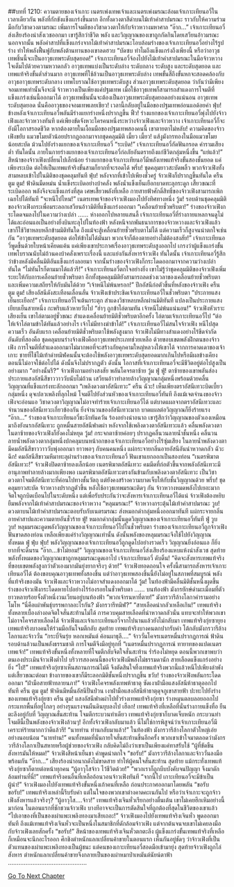 ##บทที่ 1210: ความตายของเจ้าเกาะ
เนตรเพ่งเทพเจ้าและเนตรเพ่งมรณะล้อมเจ้าเกาะเทียนอวี่ในเวลาเดียวกัน พลังที่กักขังแข็งแกร่งขึ้นมาก
อีกทั้งดวงตาสีดำบนไม้เท้าคำสาปมรณะ ราวกับให้ความร่วมมือกับวิชาดวงตามรณะ เพิ่มการโจมตีของวิชาดวงตาให้กับจ้าวหวางมหาศาล
“อ๊าก…”
เจ้าเกาะเทียนอวี่ส่งเสียงร้องน่าสังเวชออกมา
เขารู้สึกว่าชีวิต พลัง และวิญญาณของเขาถูกกัดกินโดยเสวียนอ้าวมรณะ
นอกจากนั้น พลังคำสาปที่แข็งแกร่งจากไม้เท้าคำสาปมรณะโอบล้อมร่างของเจ้าเกาะเทียนอวี่อย่างไร้รูปร่าง ทำให้พลังฟื้นฟูกับพลังต้านทานของเขาลดฮวบ
“บัดซบ ทำไมถึงแข็งแกร่งถึงเพียงนี้ หรือว่าอาวุธเทพชิ้นนี้จะเป็นอาวุธเทพระดับสุดยอด!”
เจ้าเกาะเทียนอวี่จ้องไปยังไม้เท้าคำสาปมรณะในมือจ้าวหวาง ใจเต็มไปด้วยความหวาดกลัว
อาวุธเทพแบ่งเป็นระดับล่าง ระดับกลาง ระดับสูง และระดับสุดยอด
และเทพแท้จริงขั้นต่ำส่วนมาก อาวุธเทพที่ใช้ล้วนเป็นอาวุธเทพระดับล่าง เทพขั้นสี่ถึงขั้นหกจะสอดคล้องกับอาวุธอาวุธเทพระดับกลาง เทพโบราณใช้อาวุธเทพระดับสูง
ส่วนอาวุธเทพระดับสุดยอด ว่ากันว่ามีเพียงจอมเทพเท่านั้นจึงจะมี
จ้าวหวางเป็นเพียงแค่ปฐมเทพ เมื่อใช้อาวุธเทพก็สามารถสำแดงการโจมตีที่แข็งแกร่งเช่นนี้ออกมาได้ อาวุธเทพชิ้นนั้นจะต้องเป็นอาวุธเทพระดับสุดยอดอย่างแน่นอน
อาวุธเทพระดับสุดยอด นั่นคืออาวุธของจอมเทพเลยเชียว!
เวลานี้กลับอยู่ในมือของปฐมเทพอ่อนแอด้อยค่า
ฟุ่บ!
ข้างหลังเจ้าเกาะเทียนอวี่พลันมีร่างแยกร่างหนึ่งปรากฏขึ้น
ฟิ้ว!
ร่างแยกของเจ้าเกาะเทียนอวี่พุ่งไปยังจ้าวเฟิงและจ้าวหวางทันที
แค่เพียงขัดจังหวะใครคนหนึ่งระหว่างจ้าวเฟิงและจ้าวหวาง เจ้าเกาะเทียนอวี่ก็จะยังมีโอกาสรอดชีวิต
หากต้องตายในเงื้อมมือของปฐมเทพสองคนนี้ เขาตายตาไม่หลับ!
ความคิดของจ้าวเฟิงขยับ แมวขโมยตัวน้อยปรากฏออกมาจากชุดคลุมมิติ
เมี้ยว เมี้ยว!
แส้งูมังกรทองในมือแมวขโมยน้อยสะบัด ม้วนไปยังร่างแยกของเจ้าเกาะเทียนอวี่
“ระเบิด!”
เจ้าเกาะเทียนอวี่กัดฟันกรอด คำรามเสียงต่ำ
ทันใดนั้น ภายในกายร่างแยกของเจ้าเกาะเทียนอวี่ก่อภัยอันตรายถึงแก่ชีวิตกลุ่มหนึ่งขึ้น
“แย่แล้ว!”
สีหน้าของจ้าวเฟิงเปลี่ยนไปเล็กน้อย
ร่างแยกของเจ้าเกาะเทียนอวี่มีพลังเทพแท้จริงขั้นสองชั้นยอด แค่เพียงระเบิด ต่อให้เป็นเทพแท้จริงขั้นสามก็ยากที่จะรอดได้
พรึ่บ!
ชุดคลุมยาวสะบัดพลิ้ว พวกจ้าวเฟิงทั้งสามหลบเข้าไปในมิติของชุดคลุมทันที
ฟุ่บ!
หลังจากที่เข้าไปเพียงชั่วครู่ จ้าวเฟิงก็ปรากฏขึ้นทันใด
ครืน ตูม ตูม!
ฟ้าดินมืดหม่น น้ำแข็งระเบิดอย่างบ้าคลั่ง พลังน้ำแข็งเย็นเยือกบาดทะลุกระดูก
เสี้ยวขณะที่ระเบิดออก พลังจึงจะแข็งแกร่งที่สุด เศษเสี้ยวพลังที่เหลือ กายสายฟ้าศักดิ์สิทธิ์ของจ้าวเฟิงสามารถเพิกเฉยไปได้ทันที
“จะหนีไปไหน!”
เนตรเทพเจ้าของจ้าวเฟิงมองไปยังทิศทางหนึ่ง
วู้ม!
รอบด้านชุดคลุมมิติของจ้าวเฟิงกระเพื่อมระลอกเสวียนอ้าวมิติที่แข็งแกร่งออกมา
“เคลื่อนย้ายชั่วพริบตา!”
ร่างของจ้าวเฟิงกระโดดจมลงไปในความว่างเปล่า
……
ห่างออกไปหลายแสนลี้ เจ้าเกาะเทียนอวี่ที่ร่างกายแหลกจนดูไม่ได้และอ่อนแอเป็นอย่างยิ่งบินทะลุไปในท้องฟ้า
หลังหนีจากพันธนาการของจ้าวหวางและจ้าวเฟิงแล้ว เขาก็ใช้วิชาหลบหลีกข้ามมิติทันใด ถึงแม้จะสู้เคลื่อนย้ายชั่วพริบตาไม่ได้ แต่ความเร็วก็สูงจนน่าตกใจเช่นกัน
“อาวุธเทพระดับสุดยอด ต่อให้ข้าไม่ได้มันมา พวกเจ้าก็ต้องตายอย่างไม่ต้องสงสัย!”
เจ้าเกาะเทียนอวี่พูดขึ้นด้วยใบหน้าเคียดแค้น
แค่เพียงเขาประกาศเรื่องอาวุธเทพระดับสูงออกไป เกรงว่าผู้แข็งแกร่งขั้นเทพโบราณนับไม่ถ้วนคงบ้าคลั่งเพราะเรื่องนี้ และแย่งกันสังหารจ้าวเฟิง
ทันใดนั้น เจ้าเกาะเทียนอวี่รู้สึกว่าข้างหลังมีคลื่นมิติอันแข็งแกร่งลอยมา
จากนั้นร่างของจ้าวเฟิงก็กระโดดออกมาจากความว่างเปล่าทันใด
“ไม่ทันไรก็ตามมาได้แล้วรึ!”
เจ้าเกาะเทียนอวี่ตกใจอย่างยิ่ง
เขาไม่รู้ว่าชุดคลุมมิติของจ้าวเฟิงเพิ่มระยะให้กับการเคลื่อนย้ายชั่วพริบตา
อีกทั้งชุดคลุมมิติยังสามารถลดช่วงเวลาของเคลื่อนย้ายชั่วพริบตา และเพิ่มความเสถียรให้กับมันได้ด้วย
“เจ้าหนีไม่พ้นหรอก!”
ปีกอัสนีก่อตัวขึ้นที่หลังของจ้าวเฟิง
ครืน ตูม ตูม!
เสียงอัสนีดังสะเทือนเลื่อนลั่น จ้าวเฟิงเข้าประชิดเจ้าเกาะเทียนอวี่ในชั่วพริบตา
“ประกายแสงเย็นยะเยือก!”
เจ้าเกาะเทียนอวี่ใจเต้นกระตุก สำแดงวิชาหลบหลีกผ่านมิติทันที แปลงเป็นประกายแสงเยียบเย็นสายหนึ่ง กะพริบแล้วหายวับไป
“ฮ่าๆ ถูกข้าไล่ตามทัน เจ้าหนีไม่พ้นแน่นอน!”
จ้าวเฟิงหัวเราะเสียงเย็น
เขาไล่ตามอยู่ชั่วขณะ สำแดงเคลื่อนย้ายมิติชั่วพริบตาอีกครั้ง ไล่ตามเจ้าเกาะเทียนอวี่ไป
“ต่อให้เจ้าไล่ตามข้าได้ทันแล้วอย่างไร เจ้าไม่มีทางฆ่าข้าได้!”
เจ้าเกาะเทียนอวี่ไม่สนใจจ้าวเฟิง หนีไปสุดความเร็ว
อันดับแรก เคลื่อนย้ายมิติชั่วพริบตาใช้พลังสูงมาก จ้าวเฟิงไม่มีทางสำแดงอย่างไร้ขีดจำกัด
อันดับที่สองคือ ชุดคลุมบนร่างจ้างเฟิงคืออาวุธเทพประเภทช่วยเหลือ ด้วยขอบเขตพลังฝึกตนของจ้าวเฟิง การโจมตีที่สำแดงออกมาไม่มากพอที่จะสร้างภัยคุกคามใหญ่หลวงให้เขาได้
จากการคาดเดาของเจ้าเกาะ ชายที่ใช้ไม้เท้าดำทมิฬคนนั้นจะต้องใช้พลังอาวุธเทพระดับสุดยอดมากเกินไปหรือมีผลข้างเคียง ตอนนี้ไม่อาจใช้ต่อไปได้ ดังนั้นจึงไม่ปรากฏตัว
ดังนั้น โอกาสที่เจ้าเกาะเทียนอวี่จะมีชีวิตอยู่ต่อไปสูงเป็นอย่างมาก
“อย่างนั้นรึ?”
จ้าวเฟิงถามอย่างสงสัย พลันโคจรตาซ้าย
วู้ม ฟู่ ฟู่!
ตาซ้ายของเขาพลันส่องประกายแสงอัสนีสีขาววาววับนับไม่ถ้วน เสวียนอ้าวทำลายล้างวิญญาณกลุ่มหนึ่งพร้อมด้วยคลื่นวิญญาณที่แข็งแกร่งทะลักออกมา
“เพลิงดวงตาอัสนีเทวะ”
ครืน ฉัวะ!
เห็นเพียงตราอัสนีเทวะบิดเบี้ยวกลุ่มหนึ่ง ดุจเปลวเพลิงที่ลุกไหม้ โจมตีไปยังส่วนหัวของเจ้าเกาะเทียนอวี่ทันที
ถึงแม้เจตจำนงของจ้าวเฟิงจะอ่อนแอ วิชาดวงตาวิญญาณไม่อาจทำร้ายเจ้าเกาะเทียนอวี่ได้ แต่บาดแผลจากตราอัสนีเทวะและจำนวนของอัสนีเทวะเกี่ยวข้องกัน ยิ่งจำนวนของอัสนีเทวะมาก บาดแผลต่อวิญญาณก็ยิ่งร้ายแรง
“อ๊าก…”
ร่างของเจ้าเกาะเทียนอวี่ชะงักทันควัน ร้องอย่างน่าอนาถ
เขารู้สึกว่าวิญญาณของตัวเองเหมือนมาถึงยังนรกอัสนีเทวะ ถูกหมื่นสายอัสนีฟาดผ่า
หลังจากใช้เพลิงดวงตาอัสนีเทวะแล้ว คลื่นพลังดวงตาในตาซ้ายของจ้าวเฟิงก็ยังคงไม่หยุด
วู้ม!
กระจกตาซ้ายค่อยๆ ปรากฏคลื่นวนลายน้ำชั้นหนึ่ง
คลื่นวนลายน้ำพลังดวงตากลุ่มหนึ่งปกคลุมบนหน้าอกของเจ้าเกาะเทียนอวี่อย่างไร้ซุ่มเสียง
ในลายน้ำพลังดวงตามีคมอัสนีสีขาววาววับพุ่งออกมา ยาวพอๆ กับคนคนหนึ่ง แผ่กระจายกลิ่นอายอัสนีอันน่าหวาดกลัว
ฉัวะ ฉึก!
คมอัสนีสีขาวมหึมาทะลุผ่านร่างของเจ้าเกาะเทียนอวี่ ฟันเขาแยกออกเป็นสองท่อน
“เนตรพิฆาตอัสนีเทวะ!”
จ้าวเฟิงปิดตาซ้ายลงเล็กน้อย
เนตรพิฆาตอัสนีเทวะ คมมีดที่ก่อตัวขึ้นจากพลังอัสนีเทวะมีอานุภาพทำลายล้างมากเพียงพอ
เนตรพิฆาตอัสนีเทวะตรงกันข้ามกับเพลิงดวงตาอัสนีเทวะ เป็นวิชาดวงตาโจมตีอัสนีเทวะที่ค่อนไปทางชั้นวัตถุ แต่ยังคงสร้างความบาดเจ็บให้กับชั้นวิญญาณด้วย
พรึ่บ!
ชุดคลุมยาวสะบัด จ้าวหวางปรากฏตัวขึ้น
หลังใช้อาวุธเทพมรณะติดๆ กัน จ้าวหวางหมดพลังไปเยอะมาก จิตใจถูกบิดเบือนไปในระดับหนึ่ง
แต่เพื่อรับประกันว่าจะสังหารเจ้าเกาะเทียนอวี่ได้แน่ จ้าวเฟิงต้องหยิบยืมพลังจากไม้เท้าคำสาปมรณะของจ้าวหวาง
“หลุมมรณะ!”
จ้าวหวางกระตุ้นไม้เท้าคำสาปมรณะ
วูบ!
ดวงตาบนไม้เท้าคำสาปมรณะตอบรับกับเนตรมรณะ ส่งหมอกดำกลุ่มหนึ่งออกมาทันที แผ่กระจายกลิ่นอายคำสาปและความตายอันชั่วร้าย
ฟู่!
หมอกดำกลุ่มนั้นดูดวิญญาณของเจ้าเกาะเทียนอวี่ทันที
ฟู่ วูบ วูบ!
หลุมมรณะดูดพลังวิญญาณของเจ้าเกาะเทียนอวี่ไปในชั่วพริบตา
ร่างของเจ้าเกาะเทียนอวี่ถูกจ้าวเฟิงฟันขาดสองท่อน เหลือเพียงแค่ร่างวิญญาณเท่านั้น
ดังนั้นพลังของหลุมมรณะจึงใช้ไปยังวิญญาณทั้งหมด
ฟู่ ฟุ่บ ฟุ่บ!
พลังวิญญาณของเจ้าเกาะเทียนอวี่ถูกดูดไปอย่างรวดเร็ว
วิญญาณยิ่งอ่อนแอ ก็ยิ่งยากที่จะดิ้นรน
“อ๊าก…ข้าไม่ยอม!”
วิญญาณของเจ้าเกาะเทียนอวี่ส่งเสียงร้องแหบแห้งน่าสังเวช
สุดท้ายพลังทั้งหมดของวิญญาณเขาถูกหลุมมรณะดูดเอาไป
เจ้าเกาะเทียนอวี่ ดับดิ้น!
“คิดจะสังหารเทพแท้จริงที่ขอบเขตพลังสูงกว่าตัวเองมากมันยุ่งยากจริงๆ ด้วย!”
จ้าวเฟิงทอดถอนใจ
ครั้งนี้สามารถสังหารเจ้าเกาะเทียนอวี่ได้ ต้องขอบคุณอาวุธเทพทั้งสองชิ้น
แต่ว่าอาวุธเทพสองชิ้นนี้ยังไม่อยู่ในสภาพที่สมบูรณ์ พลังที่แท้จริงของมัน จ้าวเฟิงและจ้าวหวางไม่อาจสำแดงออกมาได้
วู้ม!
ในท้องฟ้ามีคลื่นมิติชั้นหนึ่งผุดขึ้น ร่างของจ้าวเฟิงกระโดดหายไปอย่างไร้ร่องรอยในชั่วพริบตา
……
บนท้องฟ้า มังกรยักษ์ดำมะเมื่อมที่ตัวยาวหลายร้อยจั้งตัวหนึ่งวนเวียนอยู่บนท้องฟ้า
“พวกเจ้ารนหาที่ตาย!”
มังกรวารีล้างโลกาคำรามอย่างโมโห
“นี่คือเผ่าพันธุ์บรรพกาลอะไรกัน? มังกรวารีทมิฬ?”
“สายเลือดน่ากลัวเหลือเกิน!”
เทพแท้จริงทั้งหลายเบื้องล่างอดจิตใจสั่นสะท้านไม่ได้ การควบคุมสายเลือดที่น่าหวาดกลัวนั่น แทบจะทำให้พวกเขาไม่อาจโคจรสายเลือดได้
จ้าวเฟิงและเจ้าเกาะเทียนอวี่จากไปนานแล้วยังไม่กลับมา เทพแท้จริงกุ่ยซายุยงเทพแท้จริงบางคนให้ร่วมมือกันโจมตีกลับ
สุดท้าย เทพแท้จริงบางคนตกปากรับคำ โต้กลับมังกรวารีล้างโลกาและจ้าววั่น
“กระบี่จินรุ่ย หอกเหมันต์ ค้อนผาธุลี….”
จ้าววั่นโคจรเนตรหมื่นปรากฏการณ์ ฟ้าดินรอบด้านล้วนเป็นพลังธรรมชาติ การโจมตีจึงมีอยู่ทุกที่
“เนตรหมื่นปรากฏการณ์ ทายาทของแปดเนตรเทพเจ้า!”
เทพแท้จริงขั้นหนึ่งทั้งหลายที่โจมตีกลับจิตใจสั่นสะท้าน ร่ำร้องไม่หยุด
ตอนนี้พวกเขาพบว่าตนเองประเมินจ้าวเฟิงต่ำไป
บริวารสองคนนี้ของจ้าวเฟิงมีพลังไม่ธรรมดานัก สายเลือดแข็งแกร่งอย่างยิ่ง
“ไป!”
เทพแท้จริงกุ่ยซาเห็นสถานการณ์ไม่ดี จึงตัดสินใจทิ้งเทพแท้จริงพวกนี้แล้วหนีไปเพียงลำพัง
แต่เสี้ยวขณะต่อมา ข้างกายของเขาก็มีระลอกมิติชั้นหนึ่งปรากฏขึ้น
ขวับ!
ร่างของจ้าวเฟิงพลันกระโดดออกมา
“ฝ่ามือสายฟ้าทลายนภา!”
จ้าวเฟิงโคจรพลังเทพห้าธาตุ ซัดเงาฝ่ามือแสงอัสนีห้าธาตุออกไปทันที
ครืน ตูม ตูม!
ฟ้าดินมีหมื่นอัสนีปั่นป่วน เงาฝ่ามือแสงอัสนีห้าธาตุดุจภูเขาสายฟ้า ปะทะไปยังร่างของเทพแท้จริงกุ่ยซา
ครืน ตูม!
แสงอัสนีฟาดผ่าไปทั่วร่างเทพแท้จริงกุ่ยซา ร่างหมุนตลบลอยออกไป กระแทกพื้นที่อยู่ไกลๆ อย่างรุนแรงจนผืนดินยุบลงไป
เฮือก!
เทพแท้จริงที่เหลือที่นั่นร่างกายแข็งทื่อ ยืนตะลึงอยู่กับที่ วิญญาณสั่นสะท้าน
โจมตีกระบวนท่าเดียว เทพแท้จริงกุ่ยซาก็บาดเจ็บหนัก กระบวนท่าโจมตีนี้เป็นพลังของจ้าวเฟิงล้วนๆ!
อีกทั้งจ้าวเฟิงกลับมาแล้ว นี่ไม่ใช่การพิสูจน์ว่าเจ้าเกาะเทียนอวี่มีเคราะห์ร้ายมากกว่าดีแล้วรึ!
“นายท่าน ท่านกลับมาแล้ว!”
ในท้องฟ้า มังกรวารีล้างโลกาตัวใหญ่เอ่ยอย่างนอบน้อม
“นายท่าน!”
คนทั้งหมดที่นั่นกายใจสั่นสะท้านขึ้นอีกครั้ง
พวกเขาเข้าใจมาตลอดว่ามังกรวารีล้างโลกาเป็นสหายหรือผู้ช่วยของจ้าวเฟิง กลับคิดไม่ถึงว่าเขาเป็นเพียงแค่ทาสรับใช้
“ผู้ที่ขัดขืน สังหารมันให้หมด!”
จ้าวเฟิงสีหน้าเย็นชา คำพูดน่าตกใจ
“ขอรับ!”
มังกรวารีล้างโลกาและจ้าววั่นลงมือพร้อมกัน
“อ๊าก…”
เสียงร้องน่าอนาถดังไม่ขาดสาย ทำให้ผู้คนใจสั่นสะท้าน
สุดท้าย แม้กระทั่งเทพแท้จริงกุ่ยซาก็ตายต่อหน้าทุกคน
“ผู้อาวุโสจ้าว ไว้ชีวิตด้วย!”
“พวกเราก็ถูกบีบบังคับจนปัญญา จึงมาดักล้อมท่านที่นี่!”
เทพแท้จริงคนอื่นที่เหลืออ้อนวอนจ้าวเฟิงทันที
“จากนี้ไป เกาะเทียนอวี่จะมีข้าเป็นผู้นำ!”
จ้าวเฟิงมองไปยังเทพแท้จริงขั้นหนึ่งเก้าคนที่เหลือ ก่อนประกาศออกมาโดยพลัน
“ขอรับ ขอรับ!”
เทพแท้จริงเหล่านี้รีบรับคำ
แต่ในใจของพวกเขาต่างคาดคะเนกันไป หรือว่าเจ้าเกาะจะถูกจ้าวเฟิงสังหารแล้วจริงๆ?
“ผู้อาวุโส….จ้าว!”
เทพแท้จริงเจินหั่วเรียกอย่างตื่นเต้น
เขาไม่เคยฮึกเหิมอย่างนี้มาก่อน ในตอนแรกที่ชักชวนจ้าวเฟิง บางทีอาจจะเป็นการตัดสินใจที่ถูกต้องที่สุดในชีวิตของเขาแล้ว
“ไปเอาของที่เป็นของเผ่าแพะเพลิงทองมาเสียเถอะ!”
จ้าวเฟิงมองไปยังเทพแท้จริงเจินหั่ว พูดออกมาทันที
ถึงแม้เทพแท้จริงเจินหั่วจะเป็นหนึ่งในสมาชิกที่ดักล้อมจ้าวเฟิง แต่จากต้นจนจบเขาไม่เคยลงมือกับจ้าวเฟิงเลยสักครั้ง
“ขอรับ!”
สีหน้าของเทพแท้จริงเจินหั่วตกตะลึง
ผู้แข็งแกร่งขั้นเทพแท้จริงที่เหลือก็เหมือนจะนึกอะไรออก
ศึกชิงตำหนักแลกเปลี่ยนค้าขายในตอนแรก เห็นกันอยู่ชัดๆ ว่าจ้าวเฟิงที่เป็นตัวแทนของเผ่าแพะเพลิงทองเป็นผู้ชนะ แต่คนของเกาะเทียนอวี่สอดมือเข้ามายุ่ง สุดท้ายจ้าวเฟิงถูกไล่สังหาร ตำหนักแลกเปลี่ยนค้าขายจึงกลายเป็นของเผ่าหมาป่าเหมันต์นัยน์ตาฟ้า
………………………………………


[Go To Next Chapter]( ./67.md)